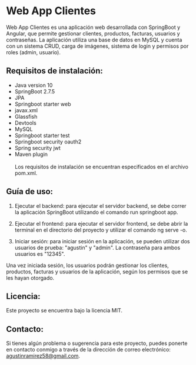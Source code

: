 # Web App Clientes
Web App Clientes es una aplicación web desarrollada con SpringBoot y Angular, que permite gestionar clientes, productos, facturas, usuarios y contraseñas. La aplicación utiliza una base de datos en MySQL y cuenta con un sistema CRUD, carga de imágenes, sistema de login y permisos por roles (admin, usuario).

## Requisitos de instalación:
* Java version 10<br>
* SpringBoot 2.7.5<br>
* JPA<br>
* Springboot starter web<br>
* javax.xml<br>
* Glassfish<br>
* Devtools<br>
* MySQL<br>
* Springboot starter test<br>
* Springboot security oauth2<br>
* Spring security jwt<br>
* Maven plugin<br><br>
Los requisitos de instalación se encuentran especificados en el archivo pom.xml.<br>

## Guía de uso:
1) Ejecutar el backend: para ejecutar el servidor backend, se debe correr la aplicación SpringBoot utilizando el comando run springboot app.

2) Ejecutar el frontend: para ejecutar el servidor frontend, se debe abrir la terminal en el directorio del proyecto y utilizar el comando ng serve -o.

3) Iniciar sesión: para iniciar sesión en la aplicación, se pueden utilizar dos usuarios de prueba: "agustin" y "admin". La contraseña para ambos usuarios es "12345".

Una vez iniciada sesión, los usuarios podrán gestionar los clientes, productos, facturas y usuarios de la aplicación, según los permisos que se les hayan otorgado.

## Licencia:
Este proyecto se encuentra bajo la licencia MIT.

## Contacto:
Si tienes algún problema o sugerencia para este proyecto, puedes ponerte en contacto conmigo a través de la dirección de correo electrónico: agustinramirez58@gmail.com.
